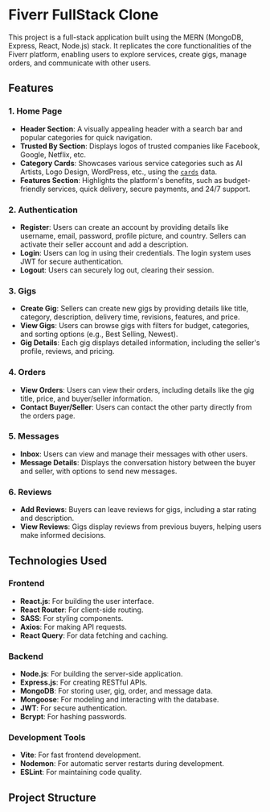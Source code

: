 # Fiverr FullStack Clone

This project is a full-stack application built using the MERN (MongoDB, Express, React, Node.js) stack. It replicates the core functionalities of the Fiverr platform, enabling users to explore services, create gigs, manage orders, and communicate with other users.

## Features

### 1. **Home Page**
- **Header Section**: A visually appealing header with a search bar and popular categories for quick navigation.
- **Trusted By Section**: Displays logos of trusted companies like Facebook, Google, Netflix, etc.
- **Category Cards**: Showcases various service categories such as AI Artists, Logo Design, WordPress, etc., using the [`cards`](client/src/data.js) data.
- **Features Section**: Highlights the platform's benefits, such as budget-friendly services, quick delivery, secure payments, and 24/7 support.

### 2. **Authentication**
- **Register**: Users can create an account by providing details like username, email, password, profile picture, and country. Sellers can activate their seller account and add a description.
- **Login**: Users can log in using their credentials. The login system uses JWT for secure authentication.
- **Logout**: Users can securely log out, clearing their session.

### 3. **Gigs**
- **Create Gig**: Sellers can create new gigs by providing details like title, category, description, delivery time, revisions, features, and price.
- **View Gigs**: Users can browse gigs with filters for budget, categories, and sorting options (e.g., Best Selling, Newest).
- **Gig Details**: Each gig displays detailed information, including the seller's profile, reviews, and pricing.

### 4. **Orders**
- **View Orders**: Users can view their orders, including details like the gig title, price, and buyer/seller information.
- **Contact Buyer/Seller**: Users can contact the other party directly from the orders page.

### 5. **Messages**
- **Inbox**: Users can view and manage their messages with other users.
- **Message Details**: Displays the conversation history between the buyer and seller, with options to send new messages.

### 6. **Reviews**
- **Add Reviews**: Buyers can leave reviews for gigs, including a star rating and description.
- **View Reviews**: Gigs display reviews from previous buyers, helping users make informed decisions.

## Technologies Used

### Frontend
- **React.js**: For building the user interface.
- **React Router**: For client-side routing.
- **SASS**: For styling components.
- **Axios**: For making API requests.
- **React Query**: For data fetching and caching.

### Backend
- **Node.js**: For building the server-side application.
- **Express.js**: For creating RESTful APIs.
- **MongoDB**: For storing user, gig, order, and message data.
- **Mongoose**: For modeling and interacting with the database.
- **JWT**: For secure authentication.
- **Bcrypt**: For hashing passwords.

### Development Tools
- **Vite**: For fast frontend development.
- **Nodemon**: For automatic server restarts during development.
- **ESLint**: For maintaining code quality.

## Project Structure
